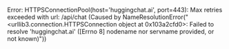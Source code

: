 Error: HTTPSConnectionPool(host='huggingchat.ai', port=443): Max retries exceeded with url: /api/chat (Caused by NameResolutionError("<urllib3.connection.HTTPSConnection object at 0x103a2cfd0>: Failed to resolve 'huggingchat.ai' ([Errno 8] nodename nor servname provided, or not known)"))